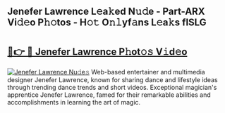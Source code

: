 ## Jenefer Lawrence L𝚎a𝚔ed N𝚞𝚍e - Part-ARX Vi𝚍𝚎o P𝚑𝚘tos - H𝚘𝚝 O𝚗𝚕yf𝚊ns L𝚎a𝚔s fISLG

# <h2><a href="http://kf9vu1.oniu.top/?m=Jenefer+Lawrence">🔗👉 🔴 Jenefer Lawrence P𝚑ot𝚘𝚜 V𝚒d𝚎o</a></h2>

[![Jenefer Lawrence Nu𝚍e𝚜](https://i.imgur.com/0qMVB7G.gif)](http://kf9vu1.oniu.top/?m=Jenefer+Lawrence)
Web-based entertainer and multimedia designer Jenefer Lawrence, known for sharing dance and lifestyle ideas through trending dance trends and short videos. Exceptional magician's apprentice Jenefer Lawrence, famed for their remarkable abilities and accomplishments in learning the art of magic.  
